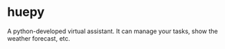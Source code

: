 huepy
=====

A python-developed virtual assistant.
It can manage your tasks, show the weather forecast, etc.
